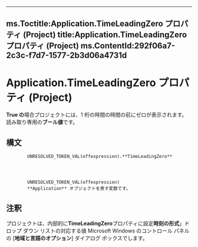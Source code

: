 

---
ms.Toctitle:Application.TimeLeadingZero プロパティ (Project)
title:Application.TimeLeadingZero プロパティ (Project)
ms.ContentId:292f06a7-2c3c-f7d7-1577-2b3d06a4731d
---
# Application.TimeLeadingZero プロパティ (Project)




**True の**場合プロジェクトには、1 桁の時間の時間の前にゼロが表示されます。読み取り専用の**ブール値**です。

## 構文

            UNRESOLVED_TOKEN_VAL(offexpression).**TimeLeadingZero**




            UNRESOLVED_TOKEN_VAL(offexpression)
            **Application** オブジェクトを表す変数です。



## 注釈
プロジェクトは、内部的に**TimeLeadingZero**プロパティに設定**時刻の形式**」ドロップ ダウン リストの対応する値 Microsoft Windows のコントロール パネルの [**地域と言語のオプション**] ダイアログ ボックスでします。




